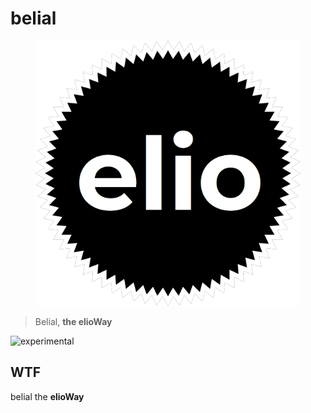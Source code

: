 # belial

<figure>
  <img src="star.png" alt="">
</figure>

> Belial, **the elioWay**

![experimental](/eliosin/icon/devops/experimental/favicon.ico "experimental")

## WTF

belial the **elioWay**
